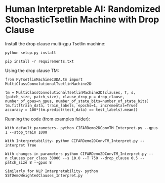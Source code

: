 # Human Interpretable AI: Randomized StochasticTsetlin Machine with Drop Clause

Install the drop clause multi-gpu Tsetlin machine:

	python setup.py install

	pip install -r requirements.txt

Using the drop clause TM:

	from PyTsetlinMachineCUDA.tm import MultiClassConvolutionalTsetlinMachine2D

	tm = MultiClassConvolutionalTsetlinMachine2D(clauses, T, s, (patch_size, patch_size), clause_drop_p = drop_clause, number_of_gpus=n_gpus, number_of_state_bits=number_of_state_bits)
	tm.fit(train_data, train_labels, epochs=1, incremental=True)
	accuracy = 100*(tm.predict(test_data) == test_labels).mean()


Running the code (from examples folder):

	With default parameters- python CIFARDemo2DConvTM_Interpret.py --gpus 1 --stop_train 1000

	With Interpretability- python CIFARDemo2DConvTM_Interpret.py --interpret True

	With changes in parameters python CIFARDemo2DConvTM_Interpret.py --n_clauses_per_class 30000 --s 10.0 --T 750 --drop_clause 0.5 --patch_size 8 --gpus 8

	Similarly for NLP Interpretability- python SSTDemoWeightedClauses_Interpret.py

